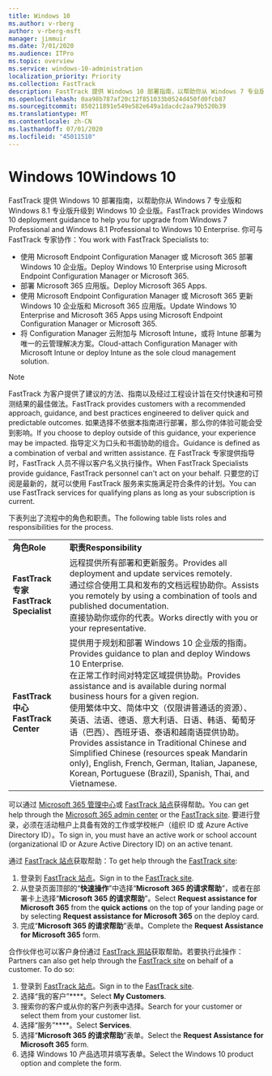 ```yaml
---
title: Windows 10
ms.author: v-rberg
author: v-rberg-msft
manager: jimmuir
ms.date: 7/01/2020
ms.audience: ITPro
ms.topic: overview
ms.service: windows-10-administration
localization_priority: Priority
ms.collection: FastTrack
description: FastTrack 提供 Windows 10 部署指南，以帮助你从 Windows 7 专业版和 Windows 8.1 专业版升级到 Windows 10 企业版。
ms.openlocfilehash: 0aa98b787af20c12f851033b0524d450fd0fcb87
ms.sourcegitcommit: 850211891e549e582e649a1dacdc2aa79b520b39
ms.translationtype: MT
ms.contentlocale: zh-CN
ms.lasthandoff: 07/01/2020
ms.locfileid: "45011510"
---
```

# <a name="windows-10"></a><span data-ttu-id="d0956-103">Windows 10</span><span class="sxs-lookup"><span data-stu-id="d0956-103">Windows 10</span></span>

<span data-ttu-id="d0956-104">FastTrack 提供 Windows 10 部署指南，以帮助你从 Windows 7 专业版和 Windows 8.1 专业版升级到 Windows 10 企业版。</span><span class="sxs-lookup"><span data-stu-id="d0956-104">FastTrack provides Windows 10 deployment guidance to help you for upgrade from Windows 7 Professional and Windows 8.1 Professional to Windows 10 Enterprise.</span></span> <span data-ttu-id="d0956-105">你可与 FastTrack 专家协作：</span><span class="sxs-lookup"><span data-stu-id="d0956-105">You work with FastTrack Specialists to:</span></span>

- <span data-ttu-id="d0956-106">使用 Microsoft Endpoint Configuration Manager 或 Microsoft 365 部署 Windows 10 企业版。</span><span class="sxs-lookup"><span data-stu-id="d0956-106">Deploy Windows 10 Enterprise using Microsoft Endpoint Configuration Manager or Microsoft 365.</span></span>
- <span data-ttu-id="d0956-107">部署 Microsoft 365 应用版。</span><span class="sxs-lookup"><span data-stu-id="d0956-107">Deploy Microsoft 365 Apps.</span></span> 
- <span data-ttu-id="d0956-108">使用 Microsoft Endpoint Configuration Manager 或 Microsoft 365 更新 Windows 10 企业版和 Microsoft 365 应用版。</span><span class="sxs-lookup"><span data-stu-id="d0956-108">Update Windows 10 Enterprise and Microsoft 365 Apps using Microsoft Endpoint Configuration Manager or Microsoft 365.</span></span>
- <span data-ttu-id="d0956-109">将 Configuration Manager 云附加与 Microsoft Intune，或将 Intune 部署为唯一的云管理解决方案。</span><span class="sxs-lookup"><span data-stu-id="d0956-109">Cloud-attach Configuration Manager with Microsoft Intune or deploy Intune as the sole cloud management solution.</span></span>
  
> [!NOTE]
> <span data-ttu-id="d0956-110">FastTrack 为客户提供了建议的方法、指南以及经过工程设计旨在交付快速和可预测结果的最佳做法。</span><span class="sxs-lookup"><span data-stu-id="d0956-110">FastTrack provides customers with a recommended approach, guidance, and best practices engineered to deliver quick and predictable outcomes.</span></span> <span data-ttu-id="d0956-111">如果选择不依据本指南进行部署，那么你的体验可能会受到影响。</span><span class="sxs-lookup"><span data-stu-id="d0956-111">If you choose to deploy outside of this guidance, your experience may be impacted.</span></span> <span data-ttu-id="d0956-112">指导定义为口头和书面协助的组合。</span><span class="sxs-lookup"><span data-stu-id="d0956-112">Guidance is defined as a combination of verbal and written assistance.</span></span> <span data-ttu-id="d0956-113">在 FastTrack 专家提供指导时，FastTrack 人员不得以客户名义执行操作。</span><span class="sxs-lookup"><span data-stu-id="d0956-113">When FastTrack Specialists provide guidance, FastTrack personnel can't act on your behalf.</span></span> <span data-ttu-id="d0956-114">只要您的订阅是最新的，就可以使用 FastTrack 服务来实施满足符合条件的计划。</span><span class="sxs-lookup"><span data-stu-id="d0956-114">You can use FastTrack services for qualifying plans as long as your subscription is current.</span></span>  
    
<span data-ttu-id="d0956-115">下表列出了流程中的角色和职责。</span><span class="sxs-lookup"><span data-stu-id="d0956-115">The following table lists roles and responsibilities for the process.</span></span>

|||
|:-----|:-----|
|<span data-ttu-id="d0956-116">**角色**</span><span class="sxs-lookup"><span data-stu-id="d0956-116">**Role**</span></span> <br/> |<span data-ttu-id="d0956-117">**职责**</span><span class="sxs-lookup"><span data-stu-id="d0956-117">**Responsibility**</span></span> <br/> |
|<span data-ttu-id="d0956-118">**FastTrack 专家**</span><span class="sxs-lookup"><span data-stu-id="d0956-118">**FastTrack Specialist**</span></span> <br/> |<span data-ttu-id="d0956-119">远程提供所有部署和更新服务。</span><span class="sxs-lookup"><span data-stu-id="d0956-119">Provides all deployment and update services remotely.</span></span>  <br/> <span data-ttu-id="d0956-120">通过综合使用工具和发布的文档远程协助你。</span><span class="sxs-lookup"><span data-stu-id="d0956-120">Assists you remotely by using a combination of tools and published documentation.</span></span> <br/> <span data-ttu-id="d0956-121">直接协助你或你的代表。</span><span class="sxs-lookup"><span data-stu-id="d0956-121">Works directly with you or your representative.</span></span>|
|<span data-ttu-id="d0956-122">**FastTrack 中心**</span><span class="sxs-lookup"><span data-stu-id="d0956-122">**FastTrack Center**</span></span>  <br/> |<span data-ttu-id="d0956-123">提供用于规划和部署 Windows 10 企业版的指南。</span><span class="sxs-lookup"><span data-stu-id="d0956-123">Provides guidance to plan and deploy Windows 10 Enterprise.</span></span>   <br/> <span data-ttu-id="d0956-124">在正常工作时间对特定区域提供协助。</span><span class="sxs-lookup"><span data-stu-id="d0956-124">Provides assistance and is available during normal business hours for a given region.</span></span> <br/> <span data-ttu-id="d0956-125">使用繁体中文、简体中文（仅限讲普通话的资源）、英语、法语、德语、意大利语、日语、韩语、葡萄牙语（巴西）、西班牙语、泰语和越南语提供协助。</span><span class="sxs-lookup"><span data-stu-id="d0956-125">Provides assistance in Traditional Chinese and Simplified Chinese (resources speak Mandarin only), English, French, German, Italian, Japanese, Korean, Portuguese (Brazil), Spanish, Thai, and Vietnamese.</span></span>|
 
<span data-ttu-id="d0956-126">可以通过 [Microsoft 365 管理中心](https://go.microsoft.com/fwlink/?linkid=2032704)或 [FastTrack 站点](https://go.microsoft.com/fwlink/?linkid=780698)获得帮助。</span><span class="sxs-lookup"><span data-stu-id="d0956-126">You can get help through the [Microsoft 365 admin center](https://go.microsoft.com/fwlink/?linkid=2032704) or the [FastTrack site](https://go.microsoft.com/fwlink/?linkid=780698).</span></span> <span data-ttu-id="d0956-127">要进行登录，必须在活动租户上具备有效的工作或学校帐户（组织 ID 或 Azure Active Directory ID）。</span><span class="sxs-lookup"><span data-stu-id="d0956-127">To sign in, you must have an active work or school account (organizational ID or Azure Active Directory ID) on an active tenant.</span></span> 

<span data-ttu-id="d0956-128">通过 [FastTrack 站点](https://go.microsoft.com/fwlink/?linkid=780698)获取帮助：</span><span class="sxs-lookup"><span data-stu-id="d0956-128">To get help through the [FastTrack site](https://go.microsoft.com/fwlink/?linkid=780698):</span></span> 
1.    <span data-ttu-id="d0956-129">登录到 [FastTrack 站点](https://go.microsoft.com/fwlink/?linkid=780698)。</span><span class="sxs-lookup"><span data-stu-id="d0956-129">Sign in to the [FastTrack site](https://go.microsoft.com/fwlink/?linkid=780698).</span></span> 
2.    <span data-ttu-id="d0956-130">从登录页面顶部的“**快速操作**”中选择“**Microsoft 365 的请求帮助**”，或者在部署卡上选择“**Microsoft 365 的请求帮助**”。</span><span class="sxs-lookup"><span data-stu-id="d0956-130">Select **Request assistance for Microsoft 365** from the **quick actions** on the top of your landing page or by selecting **Request assistance for Microsoft 365** on the deploy card.</span></span>
3.    <span data-ttu-id="d0956-131">完成“**Microsoft 365 的请求帮助**”表单。</span><span class="sxs-lookup"><span data-stu-id="d0956-131">Complete the **Request Assistance for Microsoft 365** form.</span></span>
  
<span data-ttu-id="d0956-p104">合作伙伴也可以客户身份通过 [FastTrack 网站](https://go.microsoft.com/fwlink/?linkid=780698)获取帮助。若要执行此操作：</span><span class="sxs-lookup"><span data-stu-id="d0956-p104">Partners can also get help through the [FastTrack site](https://go.microsoft.com/fwlink/?linkid=780698) on behalf of a customer. To do so:</span></span>
1.    <span data-ttu-id="d0956-134">登录到 [FastTrack 站点](https://go.microsoft.com/fwlink/?linkid=780698)。</span><span class="sxs-lookup"><span data-stu-id="d0956-134">Sign in to the [FastTrack site](https://go.microsoft.com/fwlink/?linkid=780698).</span></span> 
2.    <span data-ttu-id="d0956-135">选择“我的客户”\*\*\*\*。</span><span class="sxs-lookup"><span data-stu-id="d0956-135">Select **My Customers**.</span></span>
3.    <span data-ttu-id="d0956-136">搜索你的客户或从你的客户列表中选择。</span><span class="sxs-lookup"><span data-stu-id="d0956-136">Search for your customer or select them from your customer list.</span></span>
4.    <span data-ttu-id="d0956-137">选择“服务”\*\*\*\*。</span><span class="sxs-lookup"><span data-stu-id="d0956-137">Select **Services**.</span></span>
5.    <span data-ttu-id="d0956-138">选择“**Microsoft 365 的请求帮助**”表单。</span><span class="sxs-lookup"><span data-stu-id="d0956-138">Select the **Request Assistance for Microsoft 365** form.</span></span>
6.    <span data-ttu-id="d0956-139">选择 Windows 10 产品选项并填写表单。</span><span class="sxs-lookup"><span data-stu-id="d0956-139">Select the Windows 10 product option and complete the form.</span></span>
 
